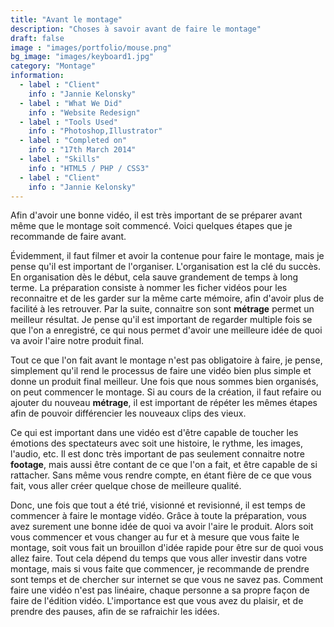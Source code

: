 ```yaml
---
title: "Avant le montage"
description: "Choses à savoir avant de faire le montage"
draft: false
image : "images/portfolio/mouse.png"
bg_image: "images/keyboard1.jpg"
category: "Montage"
information: 
  - label : "Client"
    info : "Jannie Kelonsky"
  - label : "What We Did"
    info : "Website Redesign"
  - label : "Tools Used"
    info : "Photoshop,Illustrator"
  - label : "Completed on"
    info : "17th March 2014"
  - label : "Skills"
    info : "HTML5 / PHP / CSS3"
  - label : "Client"
    info : "Jannie Kelonsky"
---
```

 Afin d'avoir une bonne vidéo, il est très important de se préparer avant même que le montage soit commencé. Voici quelques étapes que je recommande de faire avant.

Évidemment, il faut filmer et avoir la contenue pour faire le montage, mais je pense qu'il est important de l'organiser. L'organisation est la clé du succès. En organisation dès le début, cela sauve grandement de temps à long terme. La préparation consiste à nommer les ficher vidéos pour les reconnaitre et de les garder sur la même carte mémoire, afin d'avoir plus de facilité à les retrouver. 
Par la suite, connaitre son sont **métrage** permet un meilleur résultat. Je pense qu'il est important de regarder multiple fois se que l'on a enregistré, ce qui nous permet d'avoir une meilleure idée de quoi va avoir l'aire notre produit final.

Tout ce que l'on fait avant le montage n'est pas obligatoire à faire, je pense, simplement qu'il rend le processus de faire une vidéo bien plus simple et donne un produit final meilleur. Une fois que nous sommes bien organisés, on peut commencer le montage. Si au cours de la création, il faut refaire ou ajouter du nouveau **métrage**, il est important de répéter les mêmes étapes afin de pouvoir différencier les nouveaux clips des vieux. 

Ce qui est important dans une vidéo est d'être capable de toucher les émotions des spectateurs avec soit une histoire, le rythme, les images, l'audio, etc. Il est donc très important de pas seulement connaitre notre **footage**, mais aussi être contant de ce que l'on a fait, et être capable de si rattacher. Sans même vous rendre compte, en étant fière de ce que vous fait, vous aller créer quelque chose de meilleure qualité.


Donc, une fois que tout a été trié, visionné et revisionné, il est temps de commencer à faire le montage vidéo. Grâce à toute la préparation, vous avez surement une bonne idée de quoi va avoir l'aire le produit. Alors soit vous commencer et vous changer au fur et à mesure que vous faite le montage, soit vous fait un brouillon d'idée rapide pour être sur de quoi vous allez faire. Tout cela dépend du temps que vous aller investir dans votre montage, mais si vous faite que commencer, je recommande de prendre sont temps et de chercher sur internet se que vous ne savez pas. Comment faire une vidéo n'est pas linéaire, chaque personne a sa propre façon de faire de l'édition vidéo. L'importance est que vous avez du plaisir, et de prendre des pauses, afin de se rafraichir les idées.